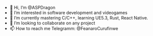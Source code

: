 - 👋 Hi, I’m @ASPDragon
- 👀 I’m interested in software development and videogames
- 🌱 I’m currently mastering C/C++, learning UE5.3, Rust, React Native.
- 💞️ I’m looking to collaborate on any project
- 📫 How to reach me Telegramm: @FeanaroCurufinwe

<!---
ASPDragon/ASPDragon is a ✨ special ✨ repository because its `README.md` (this file) appears on your GitHub profile.
You can click the Preview link to take a look at your changes.
--->
